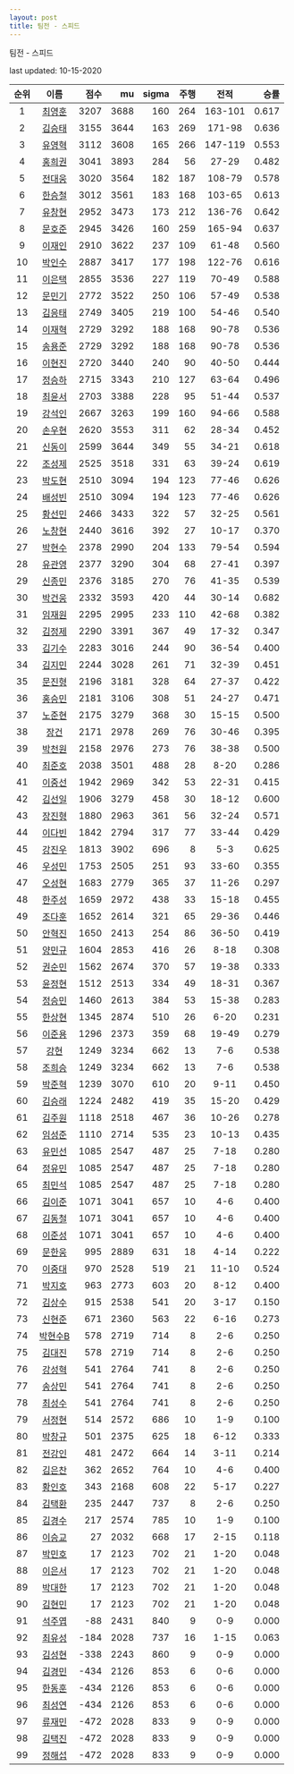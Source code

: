 ```yaml
---
layout: post
title: 팀전 - 스피드
---
```



팀전 - 스피드


last updated: 10-15-2020

| 순위 | 이름 | 점수 | mu | sigma | 주행 | 전적 | 승률 |
|:---:|:---:|---:|---:|---:|---:|:---:|---:|
| 1 | [최영훈](../choiyeonghun) | 3207 | 3688 | 160 | 264 | 163-101 | 0.617 |
| 2 | [김승태](../gimseungtae) | 3155 | 3644 | 163 | 269 | 171-98 | 0.636 |
| 3 | [유영혁](../yuyeonghyeok) | 3112 | 3608 | 165 | 266 | 147-119 | 0.553 |
| 4 | [홍희권](../hongheegweon) | 3041 | 3893 | 284 | 56 | 27-29 | 0.482 |
| 5 | [전대웅](../jeondaewoong) | 3020 | 3564 | 182 | 187 | 108-79 | 0.578 |
| 6 | [한승철](../hanseungcheol) | 3012 | 3561 | 183 | 168 | 103-65 | 0.613 |
| 7 | [유창현](../yuchanghyeon) | 2952 | 3473 | 173 | 212 | 136-76 | 0.642 |
| 8 | [문호준](../munhojun) | 2945 | 3426 | 160 | 259 | 165-94 | 0.637 |
| 9 | [이재인](../ijaein) | 2910 | 3622 | 237 | 109 | 61-48 | 0.560 |
| 10 | [박인수](../bakinsu) | 2887 | 3417 | 177 | 198 | 122-76 | 0.616 |
| 11 | [이은택](../ieuntaek) | 2855 | 3536 | 227 | 119 | 70-49 | 0.588 |
| 12 | [문민기](../munmingi) | 2772 | 3522 | 250 | 106 | 57-49 | 0.538 |
| 13 | [김응태](../gimeungtae) | 2749 | 3405 | 219 | 100 | 54-46 | 0.540 |
| 14 | [이재혁](../ijaehyeok) | 2729 | 3292 | 188 | 168 | 90-78 | 0.536 |
| 15 | [송용준](../songyongjun) | 2729 | 3292 | 188 | 168 | 90-78 | 0.536 |
| 16 | [이현진](../ihyeonjin) | 2720 | 3440 | 240 | 90 | 40-50 | 0.444 |
| 17 | [정승하](../jeongseungha) | 2715 | 3343 | 210 | 127 | 63-64 | 0.496 |
| 18 | [최윤서](../choiyunseo) | 2703 | 3388 | 228 | 95 | 51-44 | 0.537 |
| 19 | [강석인](../gangseokin) | 2667 | 3263 | 199 | 160 | 94-66 | 0.588 |
| 20 | [손우현](../sonuhyeon) | 2620 | 3553 | 311 | 62 | 28-34 | 0.452 |
| 21 | [신동이](../shindongi) | 2599 | 3644 | 349 | 55 | 34-21 | 0.618 |
| 22 | [조성제](../joseongje) | 2525 | 3518 | 331 | 63 | 39-24 | 0.619 |
| 23 | [박도현](../bakdohyeon) | 2510 | 3094 | 194 | 123 | 77-46 | 0.626 |
| 24 | [배성빈](../baeseongbin) | 2510 | 3094 | 194 | 123 | 77-46 | 0.626 |
| 25 | [황선민](../hwangseongmin) | 2466 | 3433 | 322 | 57 | 32-25 | 0.561 |
| 26 | [노창현](../nochanghyeon) | 2440 | 3616 | 392 | 27 | 10-17 | 0.370 |
| 27 | [박현수](../bakhyeonsu) | 2378 | 2990 | 204 | 133 | 79-54 | 0.594 |
| 28 | [유관영](../yugwanyeong) | 2377 | 3290 | 304 | 68 | 27-41 | 0.397 |
| 29 | [신종민](../shinjongmin) | 2376 | 3185 | 270 | 76 | 41-35 | 0.539 |
| 30 | [박건웅](../bakgeonung) | 2332 | 3593 | 420 | 44 | 30-14 | 0.682 |
| 31 | [임재원](../imjaewon) | 2295 | 2995 | 233 | 110 | 42-68 | 0.382 |
| 32 | [김정제](../gimjeongje) | 2290 | 3391 | 367 | 49 | 17-32 | 0.347 |
| 33 | [김기수](../gimgisu) | 2283 | 3016 | 244 | 90 | 36-54 | 0.400 |
| 34 | [김지민](../gimjimin) | 2244 | 3028 | 261 | 71 | 32-39 | 0.451 |
| 35 | [문진형](../munjinhyeong) | 2196 | 3181 | 328 | 64 | 27-37 | 0.422 |
| 36 | [홍승민](../hongseungmin) | 2181 | 3106 | 308 | 51 | 24-27 | 0.471 |
| 37 | [노준현](../nojunhyeon) | 2175 | 3279 | 368 | 30 | 15-15 | 0.500 |
| 38 | [장건](../janggeon) | 2171 | 2978 | 269 | 76 | 30-46 | 0.395 |
| 39 | [박천원](../bakcheonwon) | 2158 | 2976 | 273 | 76 | 38-38 | 0.500 |
| 40 | [최준호](../choijunho) | 2038 | 3501 | 488 | 28 | 8-20 | 0.286 |
| 41 | [이중선](../ijungseon) | 1942 | 2969 | 342 | 53 | 22-31 | 0.415 |
| 42 | [김선일](../gimseonil) | 1906 | 3279 | 458 | 30 | 18-12 | 0.600 |
| 43 | [장진형](../jangjinhyeong) | 1880 | 2963 | 361 | 56 | 32-24 | 0.571 |
| 44 | [이다빈](../idabin) | 1842 | 2794 | 317 | 77 | 33-44 | 0.429 |
| 45 | [강진우](../gangjinwu) | 1813 | 3902 | 696 | 8 | 5-3 | 0.625 |
| 46 | [우성민](../useongmin) | 1753 | 2505 | 251 | 93 | 33-60 | 0.355 |
| 47 | [오성현](../oseonghyeon) | 1683 | 2779 | 365 | 37 | 11-26 | 0.297 |
| 48 | [한주성](../hanjuseong) | 1659 | 2972 | 438 | 33 | 15-18 | 0.455 |
| 49 | [조다훈](../jodahun) | 1652 | 2614 | 321 | 65 | 29-36 | 0.446 |
| 50 | [안혁진](../anhyeokjin) | 1650 | 2413 | 254 | 86 | 36-50 | 0.419 |
| 51 | [양민규](../yangmingyu) | 1604 | 2853 | 416 | 26 | 8-18 | 0.308 |
| 52 | [권순민](../gweonsoonmin) | 1562 | 2674 | 370 | 57 | 19-38 | 0.333 |
| 53 | [윤정현](../yunjeonghyeon) | 1512 | 2513 | 334 | 49 | 18-31 | 0.367 |
| 54 | [정승민](../jeongseungmin) | 1460 | 2613 | 384 | 53 | 15-38 | 0.283 |
| 55 | [한상현](../hansanghyeon) | 1345 | 2874 | 510 | 26 | 6-20 | 0.231 |
| 56 | [이준용](../ijunyong) | 1296 | 2373 | 359 | 68 | 19-49 | 0.279 |
| 57 | [강현](../ganghyeon) | 1249 | 3234 | 662 | 13 | 7-6 | 0.538 |
| 58 | [조희승](../joheeseung) | 1249 | 3234 | 662 | 13 | 7-6 | 0.538 |
| 59 | [박준혁](../bakjunhyeok) | 1239 | 3070 | 610 | 20 | 9-11 | 0.450 |
| 60 | [김승래](../gimseungrae) | 1224 | 2482 | 419 | 35 | 15-20 | 0.429 |
| 61 | [김주원](../gimjuwon) | 1118 | 2518 | 467 | 36 | 10-26 | 0.278 |
| 62 | [임성준](../imseongjun) | 1110 | 2714 | 535 | 23 | 10-13 | 0.435 |
| 63 | [유민선](../yuminseon) | 1085 | 2547 | 487 | 25 | 7-18 | 0.280 |
| 64 | [정유민](../jeongyumin) | 1085 | 2547 | 487 | 25 | 7-18 | 0.280 |
| 65 | [최민석](../choiminseok) | 1085 | 2547 | 487 | 25 | 7-18 | 0.280 |
| 66 | [김이준](../gimijun) | 1071 | 3041 | 657 | 10 | 4-6 | 0.400 |
| 67 | [김동철](../gimdongcheol) | 1071 | 3041 | 657 | 10 | 4-6 | 0.400 |
| 68 | [이준성](../ijunseong) | 1071 | 3041 | 657 | 10 | 4-6 | 0.400 |
| 69 | [문한웅](../munhanung) | 995 | 2889 | 631 | 18 | 4-14 | 0.222 |
| 70 | [이중대](../ijungdae) | 970 | 2528 | 519 | 21 | 11-10 | 0.524 |
| 71 | [박지호](../bakjiho) | 963 | 2773 | 603 | 20 | 8-12 | 0.400 |
| 72 | [김상수](../gimsangsu) | 915 | 2538 | 541 | 20 | 3-17 | 0.150 |
| 73 | [신현준](../shinhyeonjun) | 671 | 2360 | 563 | 22 | 6-16 | 0.273 |
| 74 | [박현수B](../bakhyeonsu-b) | 578 | 2719 | 714 | 8 | 2-6 | 0.250 |
| 75 | [김대진](../gimdaejin) | 578 | 2719 | 714 | 8 | 2-6 | 0.250 |
| 76 | [강성혁](../gangseonghyeok) | 541 | 2764 | 741 | 8 | 2-6 | 0.250 |
| 77 | [송상민](../songsangmin) | 541 | 2764 | 741 | 8 | 2-6 | 0.250 |
| 78 | [최성수](../choiseongsu) | 541 | 2764 | 741 | 8 | 2-6 | 0.250 |
| 79 | [서정현](../seojeonghyeon) | 514 | 2572 | 686 | 10 | 1-9 | 0.100 |
| 80 | [박창규](../bakchanggyu) | 501 | 2375 | 625 | 18 | 6-12 | 0.333 |
| 81 | [전강인](../jeongangin) | 481 | 2472 | 664 | 14 | 3-11 | 0.214 |
| 82 | [김은찬](../gimeunchan) | 362 | 2652 | 764 | 10 | 4-6 | 0.400 |
| 83 | [황인호](../hwanginho) | 343 | 2168 | 608 | 22 | 5-17 | 0.227 |
| 84 | [김택환](../gimtaekhwan) | 235 | 2447 | 737 | 8 | 2-6 | 0.250 |
| 85 | [김경수](../gimgyeongsu) | 217 | 2574 | 785 | 10 | 1-9 | 0.100 |
| 86 | [이승교](../iseunggyo) | 27 | 2032 | 668 | 17 | 2-15 | 0.118 |
| 87 | [박민호](../bakminho) | 17 | 2123 | 702 | 21 | 1-20 | 0.048 |
| 88 | [이은서](../ieunseo) | 17 | 2123 | 702 | 21 | 1-20 | 0.048 |
| 89 | [박대한](../bakdaehan) | 17 | 2123 | 702 | 21 | 1-20 | 0.048 |
| 90 | [김현민](../gimhyunmin) | 17 | 2123 | 702 | 21 | 1-20 | 0.048 |
| 91 | [석주엽](../seokjuyeob) | -88 | 2431 | 840 | 9 | 0-9 | 0.000 |
| 92 | [최유성](../choiyuseong) | -184 | 2028 | 737 | 16 | 1-15 | 0.063 |
| 93 | [김성현](../gimseonghyeon) | -338 | 2243 | 860 | 9 | 0-9 | 0.000 |
| 94 | [김경민](../gimgyeongmin) | -434 | 2126 | 853 | 6 | 0-6 | 0.000 |
| 95 | [한동훈](../handonghun) | -434 | 2126 | 853 | 6 | 0-6 | 0.000 |
| 96 | [최성연](../choiseongyeon) | -434 | 2126 | 853 | 6 | 0-6 | 0.000 |
| 97 | [류재민](../ryujaemin) | -472 | 2028 | 833 | 9 | 0-9 | 0.000 |
| 98 | [김택진](../gimtaekjin) | -472 | 2028 | 833 | 9 | 0-9 | 0.000 |
| 99 | [정해섭](../jeonghaeseop) | -472 | 2028 | 833 | 9 | 0-9 | 0.000 |
